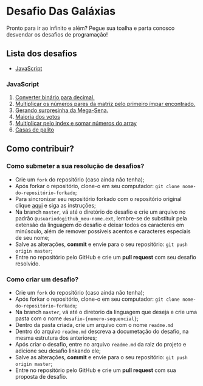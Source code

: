 # Desafio Das Galáxias

Pronto para ir ao infinito e além? Pegue sua toalha e parta conosco desvendar os desafios de programação!

## Lista dos desafios

- [JavaScript](#javascript)

### JavaScript

1. [Converter binário para decimal.](https://github.com/bildvitta/desafio-das-galaxias/tree/master/javascript/desafio-01)
2. [Multiplicar os números pares da matriz pelo primeiro ímpar encontrado.](https://github.com/bildvitta/desafio-das-galaxias/tree/master/javascript/desafio-02)
3. [Gerando surpresinha da Mega-Sena.](https://github.com/bildvitta/desafio-das-galaxias/tree/master/javascript/desafio-03)
4. [Maioria dos votos](https://github.com/bildvitta/desafio-das-galaxias/tree/master/javascript/desafio-04)
5. [Multiplicar pelo index e somar números do array](https://github.com/bildvitta/desafio-das-galaxias/tree/master/javascript/desafio-05)
6. [Casas de palito](https://github.com/bildvitta/desafio-das-galaxias/tree/master/javascript/desafio-06)

## Como contribuir?

### Como submeter a sua resolução de desafios?

- Crie um `fork` do repositório (caso ainda não tenha);
- Após forkar o repositório, clone-o em seu computador: `git clone nome-do-repositório-forkado`;
- Para sincronizar seu repositório forkado com o repositório original clique [aqui](https://medium.com/@topspinj/how-to-git-rebase-into-a-forked-repo-c9f05e821c8a) e siga as instruções;
- Na branch `master`, vá até o diretório do desafio e crie um arquivo no padrão `@usuariodogithub_meu-nome.ext`, lembre-se de substituir pela extensão da linguagem do desafio e deixar todos os caracteres em minúsculo, além de remover possíveis acentos e caracteres especiais de seu nome;
- Salve as alterações, **commit** e envie para o seu repositório: `git push origin master`;
- Entre no repositório pelo GitHub e crie um **pull request** com seu desafio resolvido.

### Como criar um desafio?

- Crie um `fork` do repositório (caso ainda não tenha);
- Após forkar o repositório, clone-o em seu computador: `git clone nome-do-repositório-forkado`;
- Na branch `master`, vá até o diretorio da linguagem que deseja e crie uma pasta com o nome `desafio-{numero-sequencial}`;
- Dentro da pasta criada, crie um arquivo com o nome `readme.md`
- Dentro do arquivo `readme.md` descreva a documetação do desafio, na mesma estrutura dos anteriores;
- Após criar o desafio, entre no arquivo `readme.md` da raiz do projeto e adicione seu desafio linkando ele;
- Salve as alterações, **commit** e envie para o seu repositório: `git push origin master`;
- Entre no repositório pelo GitHub e crie um **pull request** com sua proposta de desafio.
